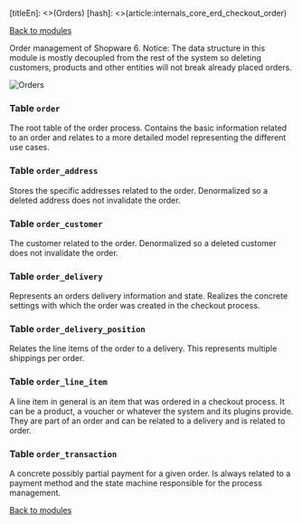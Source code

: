 [titleEn]: <>(Orders)
[hash]: <>(article:internals_core_erd_checkout_order)

[Back to modules](./../10-modules.md)

Order management of Shopware 6.
Notice: The data structure in this module is mostly decoupled from the rest of the system so deleting customers, products and other entities will not break already placed orders.

![Orders](./dist/erd-shopware-core-checkout-order.png)


### Table `order`

The root table of the order process.
Contains the basic information related to an order and relates to a more detailed model representing the different use cases.


### Table `order_address`

Stores the specific addresses related to the order. Denormalized so a deleted address does not invalidate the order.


### Table `order_customer`

The customer related to the order. Denormalized so a deleted customer does not invalidate the order.


### Table `order_delivery`

Represents an orders delivery information and state.
Realizes the concrete settings with which the order was created in the checkout process.


### Table `order_delivery_position`

Relates the line items of the order to a delivery. This represents multiple shippings per order.


### Table `order_line_item`

A line item in general is an item that was ordered in a checkout process.
It can be a product, a voucher or whatever the system and its plugins provide.
They are part of an order and can be related to a delivery and is related to order.


### Table `order_transaction`

A concrete possibly partial payment for a given order.
Is always related to a payment method and the state machine responsible for the process management.


[Back to modules](./../10-modules.md)
